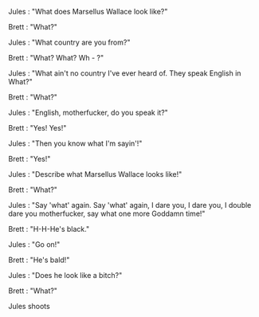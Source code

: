 
Jules : "What does Marsellus Wallace look like?"

Brett : "What?"

Jules : "What country are you from?"

Brett : "What? What? Wh - ?"

Jules : "What ain't no country I've ever heard of. They speak English in What?"

Brett : "What?"

Jules : "English, motherfucker, do you speak it?"

Brett : "Yes! Yes!"

Jules : "Then you know what I'm sayin'!"

Brett : "Yes!"

Jules : "Describe what Marsellus Wallace looks like!"

Brett : "What?"

Jules : "Say 'what' again. Say 'what' again, I dare you, I dare you, I double dare you motherfucker, say what one more Goddamn time!"

Brett : "H-H-He's black."

Jules : "Go on!"

Brett : "He's bald!"

Jules : "Does he look like a bitch?"

Brett : "What?"

Jules shoots